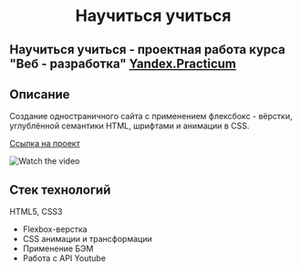 
<h1 align="center"> Научиться учиться
</h1>

## Научиться учиться - проектная работа курса "Веб - разработка" [Yandex.Practicum](https://praktikum.yandex.ru "Яндекс Практикум")

## Описание
Создание одностраничного сайта с применением флексбокс - вёрстки, углублённой семантики HTML, шрифтами и  анимации в CSS.

[Ссылка на проект](https://alexleibch.github.io/how-to-learn/)

![Watch the video](./public/how-to-learn.gif)

## Стек технологий  
HTML5, CSS3
- Flexbox-верстка
- CSS анимации и трансформации
- Применение БЭМ
- Работа с API Youtube
